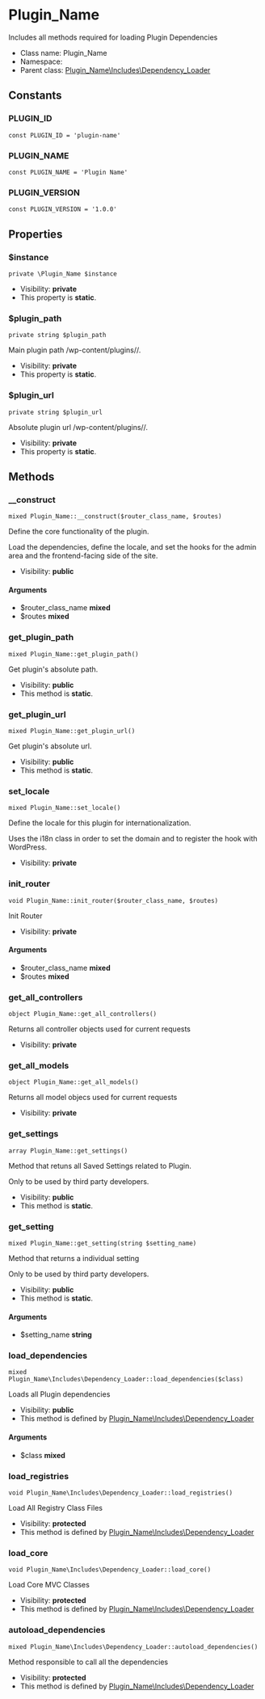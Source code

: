 Plugin_Name
===============

Includes all methods required for loading Plugin Dependencies




* Class name: Plugin_Name
* Namespace: 
* Parent class: [Plugin_Name\Includes\Dependency_Loader](Plugin_Name-Includes-Dependency_Loader.md)



Constants
----------


### PLUGIN_ID

    const PLUGIN_ID = 'plugin-name'





### PLUGIN_NAME

    const PLUGIN_NAME = 'Plugin Name'





### PLUGIN_VERSION

    const PLUGIN_VERSION = '1.0.0'





Properties
----------


### $instance

    private \Plugin_Name $instance





* Visibility: **private**
* This property is **static**.


### $plugin_path

    private string $plugin_path

Main plugin path /wp-content/plugins/<plugin-folder>/.



* Visibility: **private**
* This property is **static**.


### $plugin_url

    private string $plugin_url

Absolute plugin url <wordpress-root-folder>/wp-content/plugins/<plugin-folder>/.



* Visibility: **private**
* This property is **static**.


Methods
-------


### __construct

    mixed Plugin_Name::__construct($router_class_name, $routes)

Define the core functionality of the plugin.

Load the dependencies, define the locale, and set the hooks for the admin area and
the frontend-facing side of the site.

* Visibility: **public**


#### Arguments
* $router_class_name **mixed**
* $routes **mixed**



### get_plugin_path

    mixed Plugin_Name::get_plugin_path()

Get plugin's absolute path.



* Visibility: **public**
* This method is **static**.




### get_plugin_url

    mixed Plugin_Name::get_plugin_url()

Get plugin's absolute url.



* Visibility: **public**
* This method is **static**.




### set_locale

    mixed Plugin_Name::set_locale()

Define the locale for this plugin for internationalization.

Uses the i18n class in order to set the domain and to register the hook
with WordPress.

* Visibility: **private**




### init_router

    void Plugin_Name::init_router($router_class_name, $routes)

Init Router



* Visibility: **private**


#### Arguments
* $router_class_name **mixed**
* $routes **mixed**



### get_all_controllers

    object Plugin_Name::get_all_controllers()

Returns all controller objects used for current requests



* Visibility: **private**




### get_all_models

    object Plugin_Name::get_all_models()

Returns all model objecs used for current requests



* Visibility: **private**




### get_settings

    array Plugin_Name::get_settings()

Method that retuns all Saved Settings related to Plugin.

Only to be used by third party developers.

* Visibility: **public**
* This method is **static**.




### get_setting

    mixed Plugin_Name::get_setting(string $setting_name)

Method that returns a individual setting

Only to be used by third party developers.

* Visibility: **public**
* This method is **static**.


#### Arguments
* $setting_name **string**



### load_dependencies

    mixed Plugin_Name\Includes\Dependency_Loader::load_dependencies($class)

Loads all Plugin dependencies



* Visibility: **public**
* This method is defined by [Plugin_Name\Includes\Dependency_Loader](Plugin_Name-Includes-Dependency_Loader.md)


#### Arguments
* $class **mixed**



### load_registries

    void Plugin_Name\Includes\Dependency_Loader::load_registries()

Load All Registry Class Files



* Visibility: **protected**
* This method is defined by [Plugin_Name\Includes\Dependency_Loader](Plugin_Name-Includes-Dependency_Loader.md)




### load_core

    void Plugin_Name\Includes\Dependency_Loader::load_core()

Load Core MVC Classes



* Visibility: **protected**
* This method is defined by [Plugin_Name\Includes\Dependency_Loader](Plugin_Name-Includes-Dependency_Loader.md)




### autoload_dependencies

    mixed Plugin_Name\Includes\Dependency_Loader::autoload_dependencies()

Method responsible to call all the dependencies



* Visibility: **protected**
* This method is defined by [Plugin_Name\Includes\Dependency_Loader](Plugin_Name-Includes-Dependency_Loader.md)



